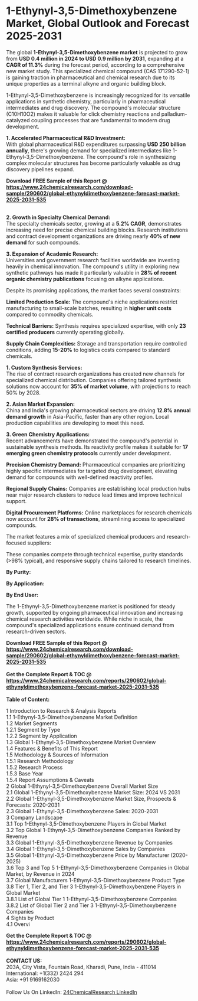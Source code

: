 <h1>1-Ethynyl-3,5-Dimethoxybenzene Market, Global Outlook and Forecast 2025-2031</h1><p>The global <strong>1-Ethynyl-3,5-Dimethoxybenzene market</strong> is projected to grow from <strong>USD 0.4 million in 2024 to USD 0.9 million by 2031</strong>, expanding at a <strong>CAGR of 11.3%</strong> during the forecast period, according to a comprehensive new market study. This specialized chemical compound (CAS 171290-52-1) is gaining traction in pharmaceutical and chemical research due to its unique properties as a terminal alkyne and organic building block.</p><p>1-Ethynyl-3,5-Dimethoxybenzene is increasingly recognized for its versatile applications in synthetic chemistry, particularly in pharmaceutical intermediates and drug discovery. The compound's molecular structure (C10H10O2) makes it valuable for click chemistry reactions and palladium-catalyzed coupling processes that are fundamental to modern drug development.</p><p><strong>1. Accelerated Pharmaceutical R&amp;D Investment:</strong><br>
With global pharmaceutical R&amp;D expenditures surpassing <strong>USD 250 billion annually</strong>, there's growing demand for specialized intermediates like 1-Ethynyl-3,5-Dimethoxybenzene. The compound's role in synthesizing complex molecular structures has become particularly valuable as drug discovery pipelines expand.</p><div><b>Download FREE Sample of this Report @ 
            <a href="https://www.24chemicalresearch.com/download-sample/290602/global-ethynyldimethoxybenzene-forecast-market-2025-2031-535">
            https://www.24chemicalresearch.com/download-sample/290602/global-ethynyldimethoxybenzene-forecast-market-2025-2031-535</a></b></div><br><p><strong>2. Growth in Specialty Chemical Demand:</strong><br>
The specialty chemicals sector, growing at a <strong>5.2% CAGR</strong>, demonstrates increasing need for precise chemical building blocks. Research institutions and contract development organizations are driving nearly <strong>40% of new demand</strong> for such compounds.</p><p><strong>3. Expansion of Academic Research:</strong><br>
Universities and government research facilities worldwide are investing heavily in chemical innovation. The compound's utility in exploring new synthetic pathways has made it particularly valuable in <strong>28% of recent organic chemistry publications</strong> focusing on alkyne applications.</p><p>Despite its promising applications, the market faces several constraints:</p><p><strong>Limited Production Scale:</strong> The compound's niche applications restrict manufacturing to small-scale batches, resulting in <strong>higher unit costs</strong> compared to commodity chemicals.</p><p><strong>Technical Barriers:</strong> Synthesis requires specialized expertise, with only <strong>23 certified producers</strong> currently operating globally.</p><p><strong>Supply Chain Complexities:</strong> Storage and transportation require controlled conditions, adding <strong>15-20%</strong> to logistics costs compared to standard chemicals.</p><p><strong>1. Custom Synthesis Services:</strong><br>
The rise of contract research organizations has created new channels for specialized chemical distribution. Companies offering tailored synthesis solutions now account for <strong>35% of market volume</strong>, with projections to reach 50% by 2028.</p><p><strong>2. Asian Market Expansion:</strong><br>
China and India's growing pharmaceutical sectors are driving <strong>12.8% annual demand growth</strong> in Asia-Pacific, faster than any other region. Local production capabilities are developing to meet this need.</p><p><strong>3. Green Chemistry Applications:</strong><br>
Recent advancements have demonstrated the compound's potential in sustainable synthesis methods. Its reactivity profile makes it suitable for <strong>17 emerging green chemistry protocols</strong> currently under development.</p><p><strong>Precision Chemistry Demand:</strong> Pharmaceutical companies are prioritizing highly specific intermediates for targeted drug development, elevating demand for compounds with well-defined reactivity profiles.</p><p><strong>Regional Supply Chains:</strong> Companies are establishing local production hubs near major research clusters to reduce lead times and improve technical support.</p><p><strong>Digital Procurement Platforms:</strong> Online marketplaces for research chemicals now account for <strong>28% of transactions</strong>, streamlining access to specialized compounds.</p><p>The market features a mix of specialized chemical producers and research-focused suppliers:</p><p>These companies compete through technical expertise, purity standards (&gt;98% typical), and responsive supply chains tailored to research timelines.</p><p><strong>By Purity:</strong></p><p><strong>By Application:</strong></p><p><strong>By End User:</strong></p><p>The 1-Ethynyl-3,5-Dimethoxybenzene market is positioned for steady growth, supported by ongoing pharmaceutical innovation and increasing chemical research activities worldwide. While niche in scale, the compound's specialized applications ensure continued demand from research-driven sectors.</p><div><b>Download FREE Sample of this Report @ 
            <a href="https://www.24chemicalresearch.com/download-sample/290602/global-ethynyldimethoxybenzene-forecast-market-2025-2031-535">
            https://www.24chemicalresearch.com/download-sample/290602/global-ethynyldimethoxybenzene-forecast-market-2025-2031-535</a></b></div><br><div><b>Get the Complete Report & TOC @ 
            <a href="https://www.24chemicalresearch.com/reports/290602/global-ethynyldimethoxybenzene-forecast-market-2025-2031-535">
            https://www.24chemicalresearch.com/reports/290602/global-ethynyldimethoxybenzene-forecast-market-2025-2031-535</a></b></div><br>
            <b>Table of Content:</b><p>1 Introduction to Research & Analysis Reports<br />
 1.1 1-Ethynyl-3,5-Dimethoxybenzene Market Definition<br />
 1.2 Market Segments<br />
 1.2.1 Segment by Type<br />
 1.2.2 Segment by Application<br />
 1.3 Global 1-Ethynyl-3,5-Dimethoxybenzene Market Overview<br />
 1.4 Features & Benefits of This Report<br />
 1.5 Methodology & Sources of Information<br />
 1.5.1 Research Methodology<br />
 1.5.2 Research Process<br />
 1.5.3 Base Year<br />
 1.5.4 Report Assumptions & Caveats<br />
2 Global 1-Ethynyl-3,5-Dimethoxybenzene Overall Market Size<br />
 2.1 Global 1-Ethynyl-3,5-Dimethoxybenzene Market Size: 2024 VS 2031<br />
 2.2 Global 1-Ethynyl-3,5-Dimethoxybenzene Market Size, Prospects & Forecasts: 2020-2031<br />
 2.3 Global 1-Ethynyl-3,5-Dimethoxybenzene Sales: 2020-2031<br />
3 Company Landscape<br />
 3.1 Top 1-Ethynyl-3,5-Dimethoxybenzene Players in Global Market<br />
 3.2 Top Global 1-Ethynyl-3,5-Dimethoxybenzene Companies Ranked by Revenue<br />
 3.3 Global 1-Ethynyl-3,5-Dimethoxybenzene Revenue by Companies<br />
 3.4 Global 1-Ethynyl-3,5-Dimethoxybenzene Sales by Companies<br />
 3.5 Global 1-Ethynyl-3,5-Dimethoxybenzene Price by Manufacturer (2020-2025)<br />
 3.6 Top 3 and Top 5 1-Ethynyl-3,5-Dimethoxybenzene Companies in Global Market, by Revenue in 2024<br />
 3.7 Global Manufacturers 1-Ethynyl-3,5-Dimethoxybenzene Product Type<br />
 3.8 Tier 1, Tier 2, and Tier 3 1-Ethynyl-3,5-Dimethoxybenzene Players in Global Market<br />
 3.8.1 List of Global Tier 1 1-Ethynyl-3,5-Dimethoxybenzene Companies<br />
 3.8.2 List of Global Tier 2 and Tier 3 1-Ethynyl-3,5-Dimethoxybenzene Companies<br />
4 Sights by Product<br />
 4.1 Overvi</p><div><b>Get the Complete Report & TOC @ 
            <a href="https://www.24chemicalresearch.com/reports/290602/global-ethynyldimethoxybenzene-forecast-market-2025-2031-535">
            https://www.24chemicalresearch.com/reports/290602/global-ethynyldimethoxybenzene-forecast-market-2025-2031-535</a></b></div><br><b>CONTACT US:</b><br>
            203A, City Vista, Fountain Road, Kharadi, Pune, India - 411014<br>
            International: +1(332) 2424 294<br>
            Asia: +91 9169162030 <br><br>
            Follow Us On LinkedIn: <a href="https://www.linkedin.com/company/24chemicalresearch/">24ChemicalResearch LinkedIn</a>